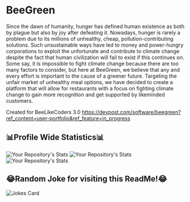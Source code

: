 # BeeGreen
Since the dawn of humanity, hunger has defined human existence as both by plague but also by joy after defeating it. Nowadays, hunger is rarely a problem due to its millions of unhealthy, cheap, pollution-contributing solutions. Such unsustainable ways have led to money and power-hungry corporations to exploit the unfortunate and contribute to climate change despite the fact that human civilization will fail to exist if this continues on. Some say, it is impossible to fight climate change because there are too many factors to consider, but here at BeeGreen, we believe that any and every effort is important to the cause of a greener future. Targeting the unfair market of unhealthy meal options, we have decided to create a platform that will allow for restaurants with a focus on fighting climate change to gain more recognition and get supported by likeminded customers.

Created for BeeLikeCoders 3.0 
https://devpost.com/software/beegreen?ref_content=user-portfolio&ref_feature=in_progress

## 📊Profile Wide Statistics📊

![Your Repository's Stats](https://github-readme-stats.vercel.app/api?username=ethanw2457&show_icons=true)
![Your Repository's Stats](https://github-readme-stats.vercel.app/api?username=shamuyhank&show_icons=true)
![Your Repository's Stats](https://github-readme-stats.vercel.app/api?username=Runsey&show_icons=true)



## 😂Random Joke for visiting this ReadMe!😂
![Jokes Card](https://readme-jokes.vercel.app/api)
